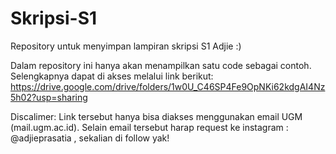 # Skripsi-S1
Repository untuk menyimpan lampiran skripsi S1 Adjie :)

Dalam repository ini hanya akan menampilkan satu code sebagai contoh. 
Selengkapnya dapat di akses melalui link berikut:
https://drive.google.com/drive/folders/1w0U_C46SP4Fe9OpNKi62kdgAI4Nz5h02?usp=sharing

Discalimer:
Link tersebut hanya bisa diakses menggunakan email UGM (mail.ugm.ac.id). Selain email tersebut harap request ke instagram : @adjieprasatia , sekalian di follow yak!
